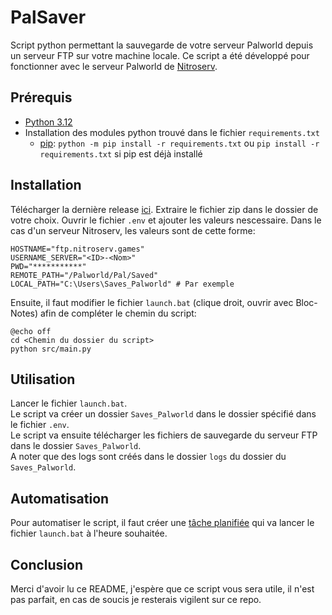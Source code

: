 # PalSaver
Script python permettant la sauvegarde de votre serveur Palworld depuis un serveur FTP sur votre machine locale.
Ce script a été développé pour fonctionner avec le serveur Palworld de [Nitroserv](https://www.nitroserv.com/).

## Prérequis
- [Python 3.12](https://www.python.org/downloads/)
- Installation des modules python trouvé dans le fichier `requirements.txt`
  - [pip](https://pip.pypa.io/en/stable/installation/): `python -m pip install -r requirements.txt` ou `pip install -r requirements.txt` si pip est déjà installé

## Installation
Télécharger la dernière release [ici](https://github.com/AlexandreFrancony/PalSaver/releases/).
Extraire le fichier zip dans le dossier de votre choix.
Ouvrir le fichier `.env` et ajouter les valeurs nescessaire.
Dans le cas d'un serveur Nitroserv, les valeurs sont de cette forme:
```
HOSTNAME="ftp.nitroserv.games"
USERNAME_SERVER="<ID>-<Nom>"
PWD="***********"
REMOTE_PATH="/Palworld/Pal/Saved"
LOCAL_PATH="C:\Users\Saves_Palworld" # Par exemple
```
Ensuite, il faut modifier le fichier `launch.bat` (clique droit, ouvrir avec Bloc-Notes) afin de compléter le chemin du script:
```
@echo off
cd <Chemin du dossier du script>
python src/main.py
```

## Utilisation
Lancer le fichier `launch.bat`.<br>
Le script va créer un dossier `Saves_Palworld` dans le dossier spécifié dans le fichier `.env`.<br>
Le script va ensuite télécharger les fichiers de sauvegarde du serveur FTP dans le dossier `Saves_Palworld`.<br>
A noter que des logs sont créés dans le dossier `logs` du dossier du `Saves_Palworld`.

## Automatisation
Pour automatiser le script, il faut créer une [tâche planifiée](https://www.malekal.com/les-taches-planifiees-de-windows/#:~:text=Les%20t%C3%A2ches%20planifi%C3%A9es%20de%20Windows,ou%20au%20d%C3%A9marrage%20de%20Windows.) qui va lancer le fichier `launch.bat` à l'heure souhaitée.

## Conclusion
Merci d'avoir lu ce README, j'espère que ce script vous sera utile, il n'est pas parfait, en cas de soucis je resterais vigilent sur ce repo.